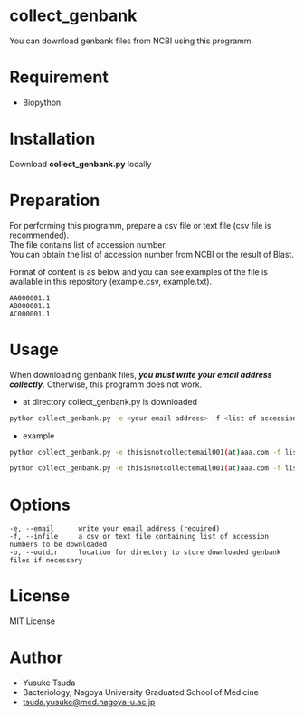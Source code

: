 # collect_genbank
You can download genbank files from NCBI using this programm.  

# Requirement
* Biopython

# Installation
Download **collect_genbank.py** locally 

# Preparation
For performing this programm, prepare a csv file or text file (csv file is recommended).   
The file contains list of accession number.  
You can obtain the list of accession number from NCBI or the result of Blast.  
  
Format of content is as below and you can see examples of the file is available in this repository (example.csv, example.txt).  

```
AA000001.1
AB000001.1
AC000001.1
```

# Usage
When downloading genbank files, ***you must write your email address collectly***. Otherwise, this programm does not work.

* at directory collect_genbank.py is downloaded
```bash
python collect_genbank.py -e <your email address> -f <list of accession numbers> -o <location of directory to store if necessary>
```

* example
```bash
python collect_genbank.py -e thisisnotcollectemail001(at)aaa.com -f list.csv
```
```bash
python collect_genbank.py -e thisisnotcollectemail001(at)aaa.com -f list2.csv -o result
```

# Options
```
-e, --email      write your email address (required)
-f, --infile     a csv or text file containing list of accession numbers to be downloaded
-o, --outdir     location for directory to store downloaded genbank files if necessary
```
# License
MIT License

# Author
* Yusuke Tsuda
* Bacteriology, Nagoya University Graduated School of Medicine
* tsuda.yusuke@med.nagoya-u.ac.jp
